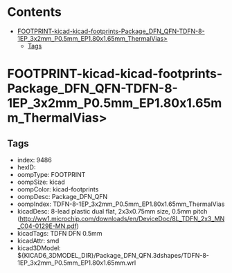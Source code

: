 



Contents
========

* [FOOTPRINT-kicad-kicad-footprints-Package_DFN_QFN-TDFN-8-1EP_3x2mm_P0.5mm_EP1.80x1.65mm_ThermalVias>](#footprint-kicad-kicad-footprints-package_dfn_qfn-tdfn-8-1ep_3x2mm_p05mm_ep180x165mm_thermalvias)
	* [Tags](#tags)

# FOOTPRINT-kicad-kicad-footprints-Package_DFN_QFN-TDFN-8-1EP_3x2mm_P0.5mm_EP1.80x1.65mm_ThermalVias>

## Tags

- index: 9486
- hexID: 
- oompType: FOOTPRINT
- oompSize: kicad
- oompColor: kicad-footprints
- oompDesc: Package_DFN_QFN
- oompIndex: TDFN-8-1EP_3x2mm_P0.5mm_EP1.80x1.65mm_ThermalVias
- kicadDesc: 8-lead plastic dual flat, 2x3x0.75mm size, 0.5mm pitch (http://ww1.microchip.com/downloads/en/DeviceDoc/8L_TDFN_2x3_MN_C04-0129E-MN.pdf)
- kicadTags: TDFN DFN 0.5mm
- kicadAttr: smd
- kicad3DModel: ${KICAD6_3DMODEL_DIR}/Package_DFN_QFN.3dshapes/TDFN-8-1EP_3x2mm_P0.5mm_EP1.80x1.65mm.wrl
